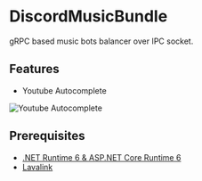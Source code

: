 # DiscordMusicBundle
gRPC based music bots balancer over IPC socket.

## Features

- Youtube Autocomplete 

![Youtube Autocomplete](https://cdn.discordapp.com/attachments/929788993669845002/929789151505690624/Youtube_Autocomplete.gif)

## Prerequisites

- [.NET Runtime 6 & ASP.NET Core Runtime 6](https://dotnet.microsoft.com/en-us/download/dotnet/6.0/runtime)
- [Lavalink](https://github.com/freyacodes/Lavalink)
